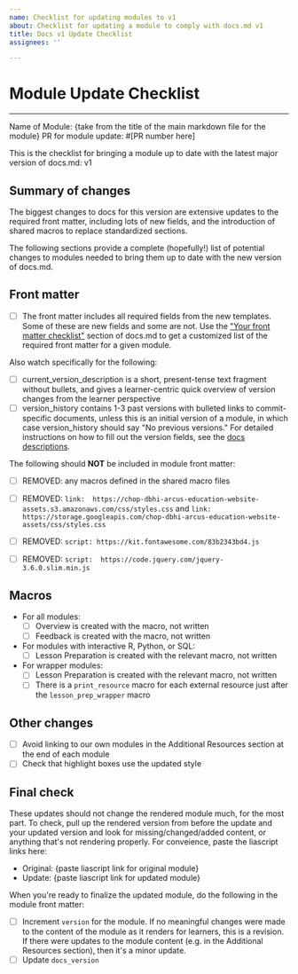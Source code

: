 ```yaml
---
name: Checklist for updating modules to v1
about: Checklist for updating a module to comply with docs.md v1
title: Docs v1 Update Checklist
assignees: ''

---
```


# Module Update Checklist
----
Name of Module: {take from the title of the main markdown file for the module}
PR for module update: #[PR number here]

This is the checklist for bringing a module up to date with the latest major version of docs.md: v1

## Summary of changes

The biggest changes to docs for this version are extensive updates to the required front matter, including lots of new fields, and the introduction of shared macros to replace standardized sections.

The following sections provide a complete (hopefully!) list of potential changes to modules needed to bring them up to date with the new version of docs.md. 

## Front matter

* [ ] The front matter includes all required fields from the new templates. Some of these are new fields and some are not. Use the ["Your front matter checklist"](https://liascript.github.io/course/?https://raw.githubusercontent.com/arcus/education_modules/main/docs.md#your-front-matter-checklist) section of docs.md to get a customized list of the required front matter for a given module. 

Also watch specifically for the following:

* [ ] current_version_description is a short, present-tense text fragment without bullets, and gives a learner-centric quick overview of version changes from the learner perspective
* [ ] version_history contains 1-3 past versions with bulleted links to commit-specific documents, unless this is an initial version of a module, in which case version_history should say "No previous versions." For detailed instructions on how to fill out the version fields, see the [docs descriptions](https://liascript.github.io/course/?https://raw.githubusercontent.com/arcus/education_modules/main/docs.md#version_history).

The following should **NOT** be included in module front matter: 

- [ ] REMOVED: any macros defined in the shared macro files
- [ ] REMOVED: `link:  https://chop-dbhi-arcus-education-website-assets.s3.amazonaws.com/css/styles.css` and `link: https://storage.googleapis.com/chop-dbhi-arcus-education-website-assets/css/styles.css`
- [ ] REMOVED: `script: https://kit.fontawesome.com/83b2343bd4.js`
- [ ] REMOVED: `script:  https://code.jquery.com/jquery-3.6.0.slim.min.js`


## Macros

* For all modules:
    - [ ] Overview is created with the macro, not written
    - [ ] Feedback is created with the macro, not written

* For modules with interactive R, Python, or SQL:
    - [ ] Lesson Preparation is created with the relevant macro, not written

* For wrapper modules:
    - [ ] Lesson Preparation is created with the relevant macro, not written
    - [ ] There is a `print_resource` macro for each external resource just after the `lesson_prep_wrapper` macro

## Other changes

* [ ] Avoid linking to our own modules in the Additional Resources section at the end of each module
* [ ] Check that highlight boxes use the updated style

## Final check

These updates should not change the rendered module much, for the most part. 
To check, pull up the rendered version from before the update and your updated version and look for missing/changed/added content, or anything that's not rendering properly. 
For conveience, paste the liascript links here:

- Original: {paste liascript link for original module}
- Update: {paste liascript link for updated module}

When you're ready to finalize the updated module, do the following in the module front matter:

* [ ] Increment `version` for the module. If no meaningful changes were made to the content of the module as it renders for learners, this is a revision. If there were updates to the module content (e.g. in the Additional Resources section), then it's a minor update.
* [ ] Update `docs_version`
